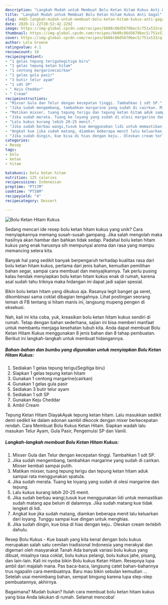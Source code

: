 ```yaml
---
description: "Langkah Mudah untuk Membuat Bolu Ketan Hitam Kukus Anti Gagal"
title: "Langkah Mudah untuk Membuat Bolu Ketan Hitam Kukus Anti Gagal"
slug: 4485-langkah-mudah-untuk-membuat-bolu-ketan-hitam-kukus-anti-gagal
date: 2020-11-22T20:52:42.229Z
image: https://img-global.cpcdn.com/recipes/bb08c86d5670bec5/751x532cq70/bolu-ketan-hitam-kukus-foto-resep-utama.jpg
thumbnail: https://img-global.cpcdn.com/recipes/bb08c86d5670bec5/751x532cq70/bolu-ketan-hitam-kukus-foto-resep-utama.jpg
cover: https://img-global.cpcdn.com/recipes/bb08c86d5670bec5/751x532cq70/bolu-ketan-hitam-kukus-foto-resep-utama.jpg
author: Lela Greene
ratingvalue: 4.1
reviewcount: 10
recipeingredient:
- "1 gelas tepung teriguSegitiga biru"
- "1 gelas tepung ketan hitam"
- "1 centong margarinecairkan"
- "1 gelas gula pasir"
- "3 butir telur ayam"
- "1 sdt SP"
- " Keju Cheddar"
- " Cream"
recipeinstructions:
- "Mixser Gula dan Telur dengan kecepatan tinggi. Tambahkan 1 sdt SP."
- "Jika sudah mengembang, tambahkan margarine yang sudah di cairkan. Mixser kembali sampai putih."
- "Matikan mixser, tuang tepung terigu dan tepung ketan hitam aduk sampai rata menggunakan spatula."
- "Jika sudah merata. Tuang ke loyang yang sudah di olesi margarine dan tepung."
- "Lalu kukus kurang lebih 20-25 menit."
- "Jika sudah berbau wangi,tusuk kue menggunakan lidi untuk memastikan sudah matang apa belum di dalamnya. Jika sudah matang kue tidak lengket di lidi."
- "Angkat kue jika sudah matang, diamkan beberapa menit lalu keluarkan dari loyang. Tunggu sampai kue dingan untuk menghias."
- "Jika sudah dingin, kue bisa di hias dengan keju.. Oleskan cream terlebih dahulu."
categories:
- Resep
tags:
- bolu
- ketan
- hitam

katakunci: bolu ketan hitam 
nutrition: 125 calories
recipecuisine: Indonesian
preptime: "PT17M"
cooktime: "PT38M"
recipeyield: "4"
recipecategory: Dessert

---
```



![Bolu Ketan Hitam Kukus](https://img-global.cpcdn.com/recipes/bb08c86d5670bec5/751x532cq70/bolu-ketan-hitam-kukus-foto-resep-utama.jpg)

Sedang mencari ide resep bolu ketan hitam kukus yang unik? Cara menyiapkannya memang susah-susah gampang. Jika salah mengolah maka hasilnya akan hambar dan bahkan tidak sedap. Padahal bolu ketan hitam kukus yang enak harusnya sih mempunyai aroma dan rasa yang mampu memancing selera kita.

Banyak hal yang sedikit banyak berpengaruh terhadap kualitas rasa dari bolu ketan hitam kukus, pertama dari jenis bahan, kemudian pemilihan bahan segar, sampai cara membuat dan menyajikannya. Tak perlu pusing kalau hendak menyiapkan bolu ketan hitam kukus enak di rumah, karena asal sudah tahu triknya maka hidangan ini dapat jadi sajian spesial.

Bikin bolu ketan hitam yang dikukus aja. Rasanya legit banget ga seret, dikombinasi sama coklat dibagian tengahnya. Lihat postingan seorang teman di FB tentang si hitam manis ini, langsung mupeng pengen di eksekusi.


Nah, kali ini kita coba, yuk, kreasikan bolu ketan hitam kukus sendiri di rumah. Tetap dengan bahan sederhana, sajian ini bisa memberi manfaat untuk membantu menjaga kesehatan tubuh kita. Anda dapat membuat Bolu Ketan Hitam Kukus menggunakan 8 jenis bahan dan 8 tahap pembuatan. Berikut ini langkah-langkah untuk membuat hidangannya.

<!--inarticleads1-->

##### Bahan-bahan dan bumbu yang digunakan untuk menyiapkan Bolu Ketan Hitam Kukus:

1. Sediakan 1 gelas tepung terigu(Segitiga biru)
1. Siapkan 1 gelas tepung ketan hitam
1. Gunakan 1 centong margarine(cairkan)
1. Gunakan 1 gelas gula pasir
1. Sediakan 3 butir telur ayam
1. Sediakan 1 sdt SP
1. Gunakan  Keju Cheddar
1. Ambil  Cream


Tepung Ketan Hitam DiayakAyak tepung ketan hitam. Lalu masukkan sedikit demi sedikit ke dalam adonan sambil dikocok dengan mixer berkecepatan rendah. Cara Membuat Bolu Kukus Ketan Hitam. Siapkan wadah lalu masukan Telur Ayam, Gula Pasir, Pengemulsi SP dan Vanili. 

<!--inarticleads2-->

##### Langkah-langkah membuat Bolu Ketan Hitam Kukus:

1. Mixser Gula dan Telur dengan kecepatan tinggi. Tambahkan 1 sdt SP.
1. Jika sudah mengembang, tambahkan margarine yang sudah di cairkan. Mixser kembali sampai putih.
1. Matikan mixser, tuang tepung terigu dan tepung ketan hitam aduk sampai rata menggunakan spatula.
1. Jika sudah merata. Tuang ke loyang yang sudah di olesi margarine dan tepung.
1. Lalu kukus kurang lebih 20-25 menit.
1. Jika sudah berbau wangi,tusuk kue menggunakan lidi untuk memastikan sudah matang apa belum di dalamnya. Jika sudah matang kue tidak lengket di lidi.
1. Angkat kue jika sudah matang, diamkan beberapa menit lalu keluarkan dari loyang. Tunggu sampai kue dingan untuk menghias.
1. Jika sudah dingin, kue bisa di hias dengan keju.. Oleskan cream terlebih dahulu.


Resep Bolu Kukus - Kue basah yang kita kenal dengan bolu kukus merupakan salah satu cemilan tradisional Indonesia yang merakyat dan digemari oleh masyarakat Tanah Ada banyak variasi bolu kukus yang dibuat, misalnya rasa coklat, bolu kukus pelangi, bolu kukus jahe, pisang, dan lain-lain. Kali ini nyoba bikin Bolu kukus Ketan Hitam. Resepnya lupa ambil dari majalah mana. Pas baca-baca, langsung catet bahan-bahannya trus ngapalin cara membuatnya. Baru mau bikin sebulan kemudian … Setelah usai menimbang bahan, sempat bingung karena lupa step-step pembuatannya, akhirnya. 

Bagaimana? Mudah bukan? Itulah cara membuat bolu ketan hitam kukus yang bisa Anda lakukan di rumah. Selamat mencoba!
